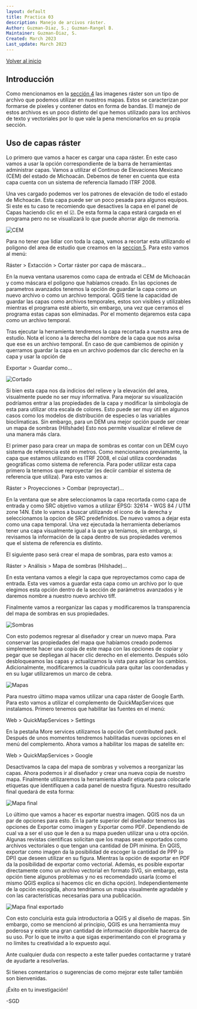 ```yaml
---
layout: default
title: Practica 03
description: Manejo de arcivos ráster.
Author: Guzman-Diaz, S.; Guzman-Rangel B. 
Maintainer: Guzman-Diaz, S.
Created: March 2023
Last_update: March 2023
---
```

[Volver al inicio](index.md)

## Introducción

Como mencionamos en la [sección 4](04_archivos.md) las imagenes ráster son un tipo de archivo que podemos utilizar en nuestros mapas. Estos se caracterizan por formarse de pixeles y contener datos en forma de bandas. El manejo de estos archivos es un poco distinto del que hemos utilizado para los archivos de texto y vectoriales por lo que vale la pena mencionarlos en su propia sección.

## Uso de capas ráster

Lo primero que vamos a hacer es cargar una capa ráster. En este caso vamos a usar la opción correspondiente de la barra de herramientas administrar capas. Vamos a utilizar el Continuo de Elevaciones Mexicano (CEM) del estado de Michoacán. Debemos de tener en cuenta que esta capa cuenta con un sistema de referencia llamado ITRF 2008.

Una ves cargado podemos ver los patrones de elevación de todo el estado de Michoacán. Esta capa puede ser un poco pesada para algunos equipos. Si este es tu caso te recomiendo que desactives la capa en el panel de Capas haciendo clic en el ☑. De esta forma la capa estará cargada en el programa pero no se visualizará lo que puede ahorrar algo de memoria.

![CEM](assets/images/07.01_cem_mich.png)

Para no tener que lidiar con toda la capa, vamos a recortar esta utilizando el poligono del area de estudio que creamos en la [seccion 5](05_Practica_localidades.md). Para esto vamos al menú:

Ráster > Extacción > Cortar ráster por capa de máscara...

En la nueva ventana usaremos como capa de entrada el CEM de Michoacán y como máscara el poligono que habíamos creado. En las opciones de parametros avanzados tenemos la opción de guardar la capa como un nuevo archivo o como un archivo temporal. QGIS tiene la capacidad de guardar las capas como archivos temporales, estos son visibles y utilizables mientras el programa esté abierto, sin embargo, una vez que cerramos el programa estas capas son eliminadas. Por el momento dejaremos esta capa como un archivo temporal.

Tras ejecutar la herramienta tendremos la capa recortada a nuestra area de estudio. Nota el icono a la derecha del nombre de la capa que nos avisa que ese es un archivo temporal. En caso de que cambiemos de opinión y querramos guardar la capa en un archivo podemos dar clic derecho en la capa y usar la opción de 

Exportar > Guardar como...

![Cortado](assets/images/07.02_cortado.png)

Si bien esta capa nos da indicios del relieve y la elevación del area, visualmente puede no ser muy informativa. Para mejorar su visualización podríamos entrar a las propiedades de la capa y modificar la simbología de esta para utilizar otra escala de colores. Esto puede ser muy útil en algunos casos como los modelos de distribución de especies o las variables bioclimaticas. Sin embargo, para un DEM una mejor opción puede ser crear un mapa de sombras (Hillshade) Esto nos permite visualizar el relieve de una manera más clara.

El primer paso para crear un mapa de sombras es contar con un DEM cuyo sistema de referencia esté en metros. Como mencionamos previamente, la capa que estamos utilizando es ITRF 2008, el cúal utiliza coordenadas geográficas como sistema de referencia. Para poder utilizar esta capa primero la tenemos que reproyectar (es deciir cambiar el sistema de referencia que utiliza). Para esto vamos a:

Ráster > Proyecciones > Combar (reproyectar)...

En la ventana que se abre seleccionamos la capa recortada como capa de entrada y como SRC objetivo vamos a utilizar EPSG: 32614 - WGS 84 / UTM zone 14N. Este lo vamos a buscar utilizando el icono de la derecha y seleccionamos la opcion de SRC predefinidos. De nuevo vamos a dejar esta como una capa temporal. Una vez ejecutada la herramienta deberiamos tener una capa visualmente igual a la que ya teníamos, sin embargo, si revisamos la información de la capa dentro de sus propiedades veremos que el sistema de referencia es distinto.

El siguiente paso será crear el mapa de sombras, para esto vamos a: 

Ráster > Análisis > Mapa de sombras (Hilshade)...

En esta ventana vamos a elegir la capa que reproyectamos como capa de entrada. Esta ves vamos a guardar esta capa como un archivo por lo que elegimos esta opción dentro de la sección de parámetros avanzados y le daremos nombre a nuestro nuevo archivo tiff.

Finalmente vamos a reorganizar las capas y modificaremos la transparencia del mapa de sombras en sus propiedades.

![Sombras](assets/images/07.03_sombras.png)

Con esto podemos regresar al diseñador y crear un nuevo mapa. Para conservar las propiedades del mapa que habíamos creado podemos simplemente hacer una copia de este mapa con las opciones de copiar y pegar que se depliegan al hacer clic derecho en el elemento. Después sólo desbloqueamos las capas y actualizamos la vista para aplicar los cambios. Adicionalmente, modificaremos la cuadricula para quitar las coordenadas y en su lugar utilizaremos un marco de cebra.

![Mapas](assets/images/07.04_mapas.png)

Para nuestro último mapa vamos utilizar una capa ráster de Google Earth. Para esto vamos a utilizar el complemento de QuickMapServices que instalamos. Primero tenemos que habilitar las fuentes en el menú:

Web > QuickMapServices > Settings

En la pestaña More services utilizamos la opción Get contributed pack. Después de unos momentos tendremos habilitadas nuevas opciones en el menú del complemento. Ahora vamos a habilitar los mapas de satelite en:

Web > QuickMapServices > Google

Desactivamos la capa del mapa de sombras y volvemos a reorganizar las capas. Ahora podemos ir al diseñador y crear una nueva copia de nuestro mapa. Finalmente utilizaremos la herramienta añadir etiqueta para colocarle etiquetas que identifiquen a cada panel de nuestra figura. Nuestro resultado final quedará de esta forma:

![Mapa final](assets/images/07.05_mapa_final.png)

Lo último que vamos a hacer es exportar nuestra imagen. QGIS nos da un par de opciones para esto. En la parte superior del diseñador tenemos las opciones de Exportar como imagen y Exportar como PDF. Dependiendo de cual va a ser el uso que le den a su mapa pueden utilizar una u otra opción. Algunas revistas cientificas solicitan que los mapas sean exportados como archivos vectoriales o que tengan una cantidad de DPI mínima. En QGIS, exportar como imagen da la posibilidad de escoger la cantidad de PPP (o DPI) que deseen utilizar en su figura. Mientras la opción de exportar en PDF da la posibilidad de exportar como vectorial. Además, es posible exportar directamente como un archivo vectorial en formato SVG, sin embargo, esta opción tiene algunos problemas y no es recomendado usarla (como el mismo QGIS explica si hacemos clic en dicha opción). Independientemente de la opción escogida, ahora tendríamos un mapa visualmente agradable y con las características necesarias para una publicación.

![Mapa final exportado](assets/images/Mapa_final.png)

Con esto concluiría esta guía introductoria a QGIS y al diseño de mapas. Sin embargo, como se mencionó al principio, QGIS es una herramienta muy poderosa y existe una gran cantidad de información disponible hacerca de su uso. Por lo que te invito a que sigas experimentando con el programa y no límites tu creatividad a lo expuesto aquí. 

Ante cualquier duda con respecto a este taller puedes contactarme y trataré de ayudarte a resolverlas.

Si tienes comentarios o sugerencias de como mejorar este taller también son bienvenidas.

¡Éxito en tu investigación!

-SGD


